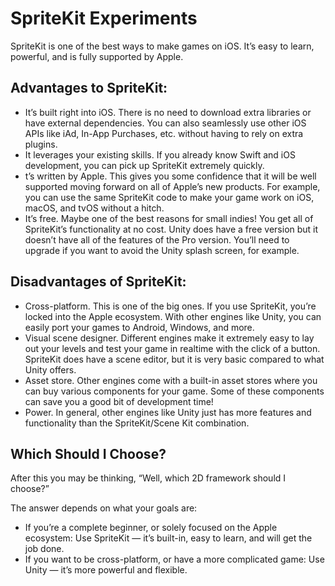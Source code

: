 # SpriteKit Experiments

SpriteKit is one of the best ways to make games on iOS. It’s easy to learn, powerful, and is fully supported by Apple.

## Advantages to SpriteKit:
- It’s built right into iOS. There is no need to download extra libraries or have external dependencies. You can also seamlessly use other iOS APIs like iAd, In-App Purchases, etc. without having to rely on extra plugins.
- It leverages your existing skills. If you already know Swift and iOS development, you can pick up SpriteKit extremely quickly.
- t’s written by Apple. This gives you some confidence that it will be well supported moving forward on all of Apple’s new products. For example, you can use the same SpriteKit code to make your game work on iOS, macOS, and tvOS without a hitch.
- It’s free. Maybe one of the best reasons for small indies! You get all of SpriteKit’s functionality at no cost. Unity does have a free version but it doesn’t have all of the features of the Pro version. You’ll need to upgrade if you want to avoid the Unity splash screen, for example.

## Disadvantages of SpriteKit:
- Cross-platform. This is one of the big ones. If you use SpriteKit, you’re locked into the Apple ecosystem. With other engines like Unity, you can easily port your games to Android, Windows, and more.
- Visual scene designer. Different engines make it extremely easy to lay out your levels and test your game in realtime with the click of a button. SpriteKit does have a scene editor, but it is very basic compared to what Unity offers.
- Asset store. Other engines come with a built-in asset stores where you can buy various components for your game. Some of these components can save you a good bit of development time!
- Power. In general, other engines like Unity just has more features and functionality than the SpriteKit/Scene Kit combination.

## Which Should I Choose?
After this you may be thinking, “Well, which 2D framework should I choose?”

The answer depends on what your goals are:
- If you’re a complete beginner, or solely focused on the Apple ecosystem: Use SpriteKit — it’s built-in, easy to learn, and will get the job done.
- If you want to be cross-platform, or have a more complicated game: Use Unity — it’s more powerful and flexible.
